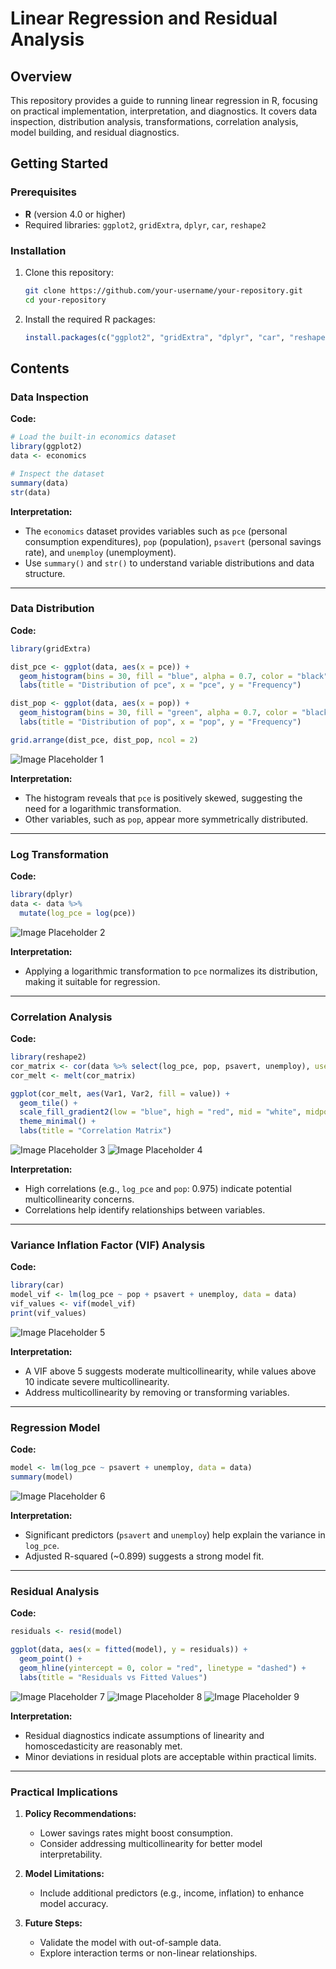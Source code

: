 # Linear Regression and Residual Analysis

## Overview
This repository provides a guide to running linear regression in R, focusing on practical implementation, interpretation, and diagnostics. It covers data inspection, distribution analysis, transformations, correlation analysis, model building, and residual diagnostics.

## Getting Started

### Prerequisites
- **R** (version 4.0 or higher)
- Required libraries: `ggplot2`, `gridExtra`, `dplyr`, `car`, `reshape2`

### Installation
1. Clone this repository:
   ```bash
   git clone https://github.com/your-username/your-repository.git
   cd your-repository
   ```
2. Install the required R packages:
   ```R
   install.packages(c("ggplot2", "gridExtra", "dplyr", "car", "reshape2"))
   ```

## Contents

### Data Inspection

**Code:**
```R
# Load the built-in economics dataset
library(ggplot2)
data <- economics

# Inspect the dataset
summary(data)
str(data)
```

**Interpretation:**
- The `economics` dataset provides variables such as `pce` (personal consumption expenditures), `pop` (population), `psavert` (personal savings rate), and `unemploy` (unemployment).
- Use `summary()` and `str()` to understand variable distributions and data structure.

---

### Data Distribution

**Code:**
```R
library(gridExtra)

dist_pce <- ggplot(data, aes(x = pce)) +
  geom_histogram(bins = 30, fill = "blue", alpha = 0.7, color = "black") +
  labs(title = "Distribution of pce", x = "pce", y = "Frequency")

dist_pop <- ggplot(data, aes(x = pop)) +
  geom_histogram(bins = 30, fill = "green", alpha = 0.7, color = "black") +
  labs(title = "Distribution of pop", x = "pop", y = "Frequency")

grid.arrange(dist_pce, dist_pop, ncol = 2)
```
![Image Placeholder 1](1.png)

**Interpretation:**
- The histogram reveals that `pce` is positively skewed, suggesting the need for a logarithmic transformation.
- Other variables, such as `pop`, appear more symmetrically distributed.

---

### Log Transformation

**Code:**
```R
library(dplyr)
data <- data %>%
  mutate(log_pce = log(pce))
```
![Image Placeholder 2](2.png)

**Interpretation:**
- Applying a logarithmic transformation to `pce` normalizes its distribution, making it suitable for regression.

---

### Correlation Analysis

**Code:**
```R
library(reshape2)
cor_matrix <- cor(data %>% select(log_pce, pop, psavert, unemploy), use = "complete.obs")
cor_melt <- melt(cor_matrix)

ggplot(cor_melt, aes(Var1, Var2, fill = value)) +
  geom_tile() +
  scale_fill_gradient2(low = "blue", high = "red", mid = "white", midpoint = 0) +
  theme_minimal() +
  labs(title = "Correlation Matrix")
```
![Image Placeholder 3](3.png)
![Image Placeholder 4](4.png)


**Interpretation:**
- High correlations (e.g., `log_pce` and `pop`: 0.975) indicate potential multicollinearity concerns.
- Correlations help identify relationships between variables.

---

### Variance Inflation Factor (VIF) Analysis

**Code:**
```R
library(car)
model_vif <- lm(log_pce ~ pop + psavert + unemploy, data = data)
vif_values <- vif(model_vif)
print(vif_values)
```
![Image Placeholder 5](5.png)

**Interpretation:**
- A VIF above 5 suggests moderate multicollinearity, while values above 10 indicate severe multicollinearity.
- Address multicollinearity by removing or transforming variables.

---

### Regression Model

**Code:**
```R
model <- lm(log_pce ~ psavert + unemploy, data = data)
summary(model)
```
![Image Placeholder 6](6.png)

**Interpretation:**
- Significant predictors (`psavert` and `unemploy`) help explain the variance in `log_pce`.
- Adjusted R-squared (~0.899) suggests a strong model fit.

---

### Residual Analysis

**Code:**
```R
residuals <- resid(model)

ggplot(data, aes(x = fitted(model), y = residuals)) +
  geom_point() +
  geom_hline(yintercept = 0, color = "red", linetype = "dashed") +
  labs(title = "Residuals vs Fitted Values")
```
![Image Placeholder 7](7.png)
![Image Placeholder 8](8.png)
![Image Placeholder 9](9.png)

**Interpretation:**
- Residual diagnostics indicate assumptions of linearity and homoscedasticity are reasonably met.
- Minor deviations in residual plots are acceptable within practical limits.

---

### Practical Implications

1. **Policy Recommendations:**
   - Lower savings rates might boost consumption.
   - Consider addressing multicollinearity for better model interpretability.

2. **Model Limitations:**
   - Include additional predictors (e.g., income, inflation) to enhance model accuracy.

3. **Future Steps:**
   - Validate the model with out-of-sample data.
   - Explore interaction terms or non-linear relationships.
